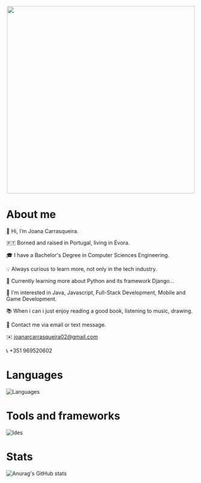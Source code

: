 <div id="header" align="center">
  <img src="https://media.giphy.com/media/Qo2dupDib32rkTY4hX/giphy.gif" width="500"/>
</div>

# About me

👋 Hi, I’m Joana Carrasqueira.

🇵🇹 Borned and raised in Portugal, living in Évora.

🎓 I have a Bachelor's Degree in Computer Sciences Engineering.

💡 Always curious to learn more, not only in the tech industry.

💭 Currently learning more about Python and its framework Django...

👀 I'm interested in Java, Javascript, Full-Stack Development, Mobile and Game Development.

📚 When i can i just enjoy reading a good book, listening to music, drawing.

💬 Contact me via email or text message.

✉️ joanarcarrasqueira02@gmail.com

📞 +351 969520602 

# Languages
![Languages](https://skills.thijs.gg/icons?i=c,cs,java,py,js,html,css,kotlin,postgres,markdown)

# Tools and frameworks
![Ides](https://skills.thijs.gg/icons?i=idea,vscode,linux,postman,git,maven,gradle,spring,dotnet)

# Stats
![Anurag's GitHub stats](https://github-readme-stats-sigma-five.vercel.app/api?username=jcondeco207&count_private=true&show_icons=true&theme=tokyonight)


